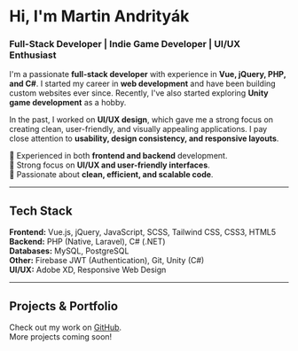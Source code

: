 # Hi, I'm Martin Andrityák

### Full-Stack Developer | Indie Game Developer | UI/UX Enthusiast  

I'm a passionate **full-stack developer** with experience in **Vue, jQuery, PHP, and C#**. I started my career in **web development** and have been building custom websites ever since. Recently, I've also started exploring **Unity game development** as a hobby.  

In the past, I worked on **UI/UX design**, which gave me a strong focus on creating clean, user-friendly, and visually appealing applications. I pay close attention to **usability, design consistency, and responsive layouts**.  

🔹 Experienced in both **frontend and backend** development.  
🔹 Strong focus on **UI/UX and user-friendly interfaces**.  
🔹 Passionate about **clean, efficient, and scalable code**.  

---

## Tech Stack  
**Frontend:** Vue.js, jQuery, JavaScript, SCSS, Tailwind CSS, CSS3, HTML5  
**Backend:** PHP (Native, Laravel), C# (.NET)  
**Databases:** MySQL, PostgreSQL  
**Other:** Firebase JWT (Authentication), Git, Unity (C#)  
**UI/UX:** Adobe XD, Responsive Web Design  

---

## Projects & Portfolio  
Check out my work on [GitHub](https://github.com/HotokeSam).  
More projects coming soon!  
